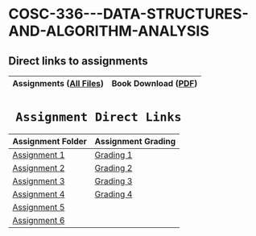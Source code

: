 # COSC-336---DATA-STRUCTURES-AND-ALGORITHM-ANALYSIS
## Direct links to assignments


| Assignments ([All Files](https://github.com/Bab-exe/COSC-336---DATA-STRUCTURES-AND-ALGORITHM-ANALYSIS/tree/main/Assignments)) |  Book Download ([PDF](https://github.com/Bab-exe/COSC-336---DATA-STRUCTURES-AND-ALGORITHM-ANALYSIS/blob/29a9d3ea6b27e2220c7e3536e7c592d8d94b1d68/Thomas%20H.%20Cormen%2C%20Charles%20E.%20Leiserson%2C%20Ronald%20L.%20Rivest%2C%20Clifford%20Stein%20-%20Introduction%20to%20Algorithms-The%20MIT%20Press%20(2022).pdf)) |
| - | - |


# **` Assignment Direct Links`**

| Assignment Folder | Assignment Grading                                                                                       |
|---------------|---------------------------------------------------------------------------------------------------|
| [Assignment 1](https://github.com/Bab-exe/COSC-336---DATA-STRUCTURES-AND-ALGORITHM-ANALYSIS/tree/main/Assignments/Assignment_1) | [Grading 1](https://github.com/Bab-exe/COSC-336---DATA-STRUCTURES-AND-ALGORITHM-ANALYSIS/blob/e26203d36070c2385bc8998c137502a03eea39ad/Assignments/Assignment_1/Assignment1%20Grading.pdf) |
| [Assignment 2](https://github.com/Bab-exe/COSC-336---DATA-STRUCTURES-AND-ALGORITHM-ANALYSIS/tree/main/Assignments/Assignment_2) | [Grading 2](https://github.com/Bab-exe/COSC-336---DATA-STRUCTURES-AND-ALGORITHM-ANALYSIS/blob/e26203d36070c2385bc8998c137502a03eea39ad/Assignments/Assignment_2/Assignment2%20Grading.pdf) |
| [Assignment 3](https://github.com/Bab-exe/COSC-336---DATA-STRUCTURES-AND-ALGORITHM-ANALYSIS/tree/main/Assignments/Assignment_3) | [Grading 3](https://github.com/Bab-exe/COSC-336---DATA-STRUCTURES-AND-ALGORITHM-ANALYSIS/blob/e26203d36070c2385bc8998c137502a03eea39ad/Assignments/Assignment_3/Assignment%203%20Grading.pdf) |
| [Assignment 4](https://github.com/Bab-exe/COSC-336---DATA-STRUCTURES-AND-ALGORITHM-ANALYSIS/tree/main/Assignments/Assignment_4) | [Grading 4](https://github.com/Bab-exe/COSC-336---DATA-STRUCTURES-AND-ALGORITHM-ANALYSIS/blob/e26203d36070c2385bc8998c137502a03eea39ad/Assignments/Assignment_4/Assignment4%20Grading.pdf) |
| [Assignment 5](https://github.com/Bab-exe/COSC-336---DATA-STRUCTURES-AND-ALGORITHM-ANALYSIS/tree/main/Assignments/Assignment_5) | [](https://github.com/Bab-exe/COSC-336---DATA-STRUCTURES-AND-ALGORITHM-ANALYSIS/blob/e26203d36070c2385bc8998c137502a03eea39ad/Assignments/Assignment_5/Assignment5%20Grading.pdf) |
| [Assignment 6](https://github.com/Bab-exe/COSC-336---DATA-STRUCTURES-AND-ALGORITHM-ANALYSIS/tree/main/Assignments/Assignment_6) | [](https://github.com/Bab-exe/COSC-336---DATA-STRUCTURES-AND-ALGORITHM-ANALYSIS/blob/e26203d36070c2385bc8998c137502a03eea39ad/Assignments/Assignment_6/Assignment6%20Grading.pdf) |
   <!-- 
   | [Assignment ?](https://github.com/Bab-exe/COSC-336---DATA-STRUCTURES-AND-ALGORITHM-ANALYSIS/tree/main/Assignments/Assignment_?) | [Grading ?](https://github.com/Bab-exe/COSC-336---DATA-STRUCTURES-AND-ALGORITHM-ANALYSIS/blob/e26203d36070c2385bc8998c137502a03eea39ad/Assignments/Assignment_?/Assignment?%20Grading.pdf) |
 -->
    
